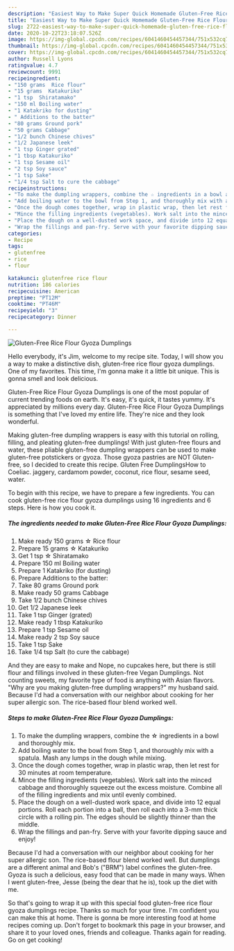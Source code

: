 ```yaml
---
description: "Easiest Way to Make Super Quick Homemade Gluten-Free Rice Flour Gyoza Dumplings"
title: "Easiest Way to Make Super Quick Homemade Gluten-Free Rice Flour Gyoza Dumplings"
slug: 2722-easiest-way-to-make-super-quick-homemade-gluten-free-rice-flour-gyoza-dumplings
date: 2020-10-22T23:18:07.526Z
image: https://img-global.cpcdn.com/recipes/6041460454457344/751x532cq70/gluten-free-rice-flour-gyoza-dumplings-recipe-main-photo.jpg
thumbnail: https://img-global.cpcdn.com/recipes/6041460454457344/751x532cq70/gluten-free-rice-flour-gyoza-dumplings-recipe-main-photo.jpg
cover: https://img-global.cpcdn.com/recipes/6041460454457344/751x532cq70/gluten-free-rice-flour-gyoza-dumplings-recipe-main-photo.jpg
author: Russell Lyons
ratingvalue: 4.7
reviewcount: 9991
recipeingredient:
- "150 grams  Rice flour"
- "15 grams  Katakuriko"
- "1 tsp  Shiratamako"
- "150 ml Boiling water"
- "1 Katakriko for dusting"
- " Additions to the batter"
- "80 grams Ground pork"
- "50 grams Cabbage"
- "1/2 bunch Chinese chives"
- "1/2 Japanese leek"
- "1 tsp Ginger grated"
- "1 tbsp Katakuriko"
- "1 tsp Sesame oil"
- "2 tsp Soy sauce"
- "1 tsp Sake"
- "1/4 tsp Salt to cure the cabbage"
recipeinstructions:
- "To make the dumpling wrappers, combine the ☆ ingredients in a bowl and thoroughly mix."
- "Add boiling water to the bowl from Step 1, and thoroughly mix with a spatula. Mash any lumps in the dough while mixing."
- "Once the dough comes together, wrap in plastic wrap, then let rest for 30 minutes at room temperature."
- "Mince the filling ingredients (vegetables). Work salt into the minced cabbage and thoroughly squeeze out the excess moisture. Combine all of the filling ingredients and mix until evenly combined."
- "Place the dough on a well-dusted work space, and divide into 12 equal portions. Roll each portion into a ball, then roll each into a 3-mm thick circle with a rolling pin. The edges should be slightly thinner than the middle."
- "Wrap the fillings and pan-fry. Serve with your favorite dipping sauce and enjoy!"
categories:
- Recipe
tags:
- glutenfree
- rice
- flour

katakunci: glutenfree rice flour 
nutrition: 186 calories
recipecuisine: American
preptime: "PT12M"
cooktime: "PT46M"
recipeyield: "3"
recipecategory: Dinner

---
```



![Gluten-Free Rice Flour Gyoza Dumplings](https://img-global.cpcdn.com/recipes/6041460454457344/751x532cq70/gluten-free-rice-flour-gyoza-dumplings-recipe-main-photo.jpg)

Hello everybody, it's Jim, welcome to my recipe site. Today, I will show you a way to make a distinctive dish, gluten-free rice flour gyoza dumplings. One of my favorites. This time, I'm gonna make it a little bit unique. This is gonna smell and look delicious.

Gluten-Free Rice Flour Gyoza Dumplings is one of the most popular of current trending foods on earth. It's easy, it's quick, it tastes yummy. It's appreciated by millions every day. Gluten-Free Rice Flour Gyoza Dumplings is something that I've loved my entire life. They're nice and they look wonderful.

Making gluten-free dumpling wrappers is easy with this tutorial on rolling, filling, and pleating gluten-free dumplings! With just gluten-free flours and water, these pliable gluten-free dumpling wrappers can be used to make gluten-free potstickers or gyoza. Those gyoza pastries are NOT Gluten-free, so I decided to create this recipe. Gluten Free DumplingsHow to Coeliac. jaggery, cardamom powder, coconut, rice flour, sesame seed, water.


To begin with this recipe, we have to prepare a few ingredients. You can cook gluten-free rice flour gyoza dumplings using 16 ingredients and 6 steps. Here is how you cook it.

<!--inarticleads1-->

##### The ingredients needed to make Gluten-Free Rice Flour Gyoza Dumplings:

1. Make ready 150 grams ☆ Rice flour
1. Prepare 15 grams ☆ Katakuriko
1. Get 1 tsp ☆ Shiratamako
1. Prepare 150 ml Boiling water
1. Prepare 1 Katakriko (for dusting)
1. Prepare  Additions to the batter:
1. Take 80 grams Ground pork
1. Make ready 50 grams Cabbage
1. Take 1/2 bunch Chinese chives
1. Get 1/2 Japanese leek
1. Take 1 tsp Ginger (grated)
1. Make ready 1 tbsp Katakuriko
1. Prepare 1 tsp Sesame oil
1. Make ready 2 tsp Soy sauce
1. Take 1 tsp Sake
1. Take 1/4 tsp Salt (to cure the cabbage)


And they are easy to make and Nope, no cupcakes here, but there is still flour and fillings involved in these gluten-free Vegan Dumplings. Not counting sweets, my favorite type of food is anything with Asian flavors. &#34;Why are you making gluten-free dumpling wrappers?&#34; my husband said. Because I&#39;d had a conversation with our neighbor about cooking for her super allergic son. The rice-based flour blend worked well. 

<!--inarticleads2-->

##### Steps to make Gluten-Free Rice Flour Gyoza Dumplings:

1. To make the dumpling wrappers, combine the ☆ ingredients in a bowl and thoroughly mix.
1. Add boiling water to the bowl from Step 1, and thoroughly mix with a spatula. Mash any lumps in the dough while mixing.
1. Once the dough comes together, wrap in plastic wrap, then let rest for 30 minutes at room temperature.
1. Mince the filling ingredients (vegetables). Work salt into the minced cabbage and thoroughly squeeze out the excess moisture. Combine all of the filling ingredients and mix until evenly combined.
1. Place the dough on a well-dusted work space, and divide into 12 equal portions. Roll each portion into a ball, then roll each into a 3-mm thick circle with a rolling pin. The edges should be slightly thinner than the middle.
1. Wrap the fillings and pan-fry. Serve with your favorite dipping sauce and enjoy!


Because I&#39;d had a conversation with our neighbor about cooking for her super allergic son. The rice-based flour blend worked well. But dumplings are a different animal and Bob&#39;s (&#34;BRM&#34;) label confines the gluten-free. Gyoza is such a delicious, easy food that can be made in many ways. When I went gluten-free, Jesse (being the dear that he is), took up the diet with me. 

So that's going to wrap it up with this special food gluten-free rice flour gyoza dumplings recipe. Thanks so much for your time. I'm confident you can make this at home. There is gonna be more interesting food at home recipes coming up. Don't forget to bookmark this page in your browser, and share it to your loved ones, friends and colleague. Thanks again for reading. Go on get cooking!
